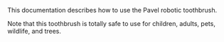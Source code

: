 This documentation describes how to use the Pavel robotic toothbrush.

Note that this toothbrush is totally safe to use for children, adults, pets, wildlife, and trees. 
